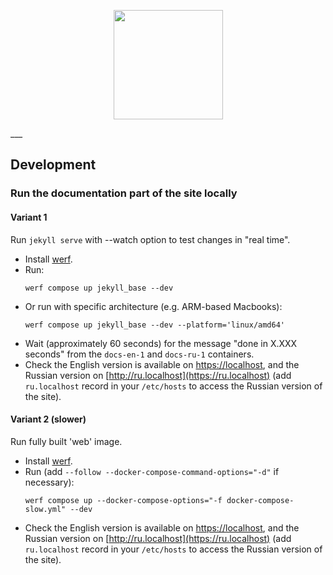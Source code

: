 <p align="center">
  <img src="https://raw.githubusercontent.com/werf/website/main/assets/images/werf-logo.svg?sanitize=true" style="max-height:100%;" height="175">
</p>
___

## Development

### Run the documentation part of the site locally

#### Variant 1

Run `jekyll serve` with --watch option to test changes in "real time".

- Install [werf](http://werf.io/installation.html).
- Run:
  ```shell
  werf compose up jekyll_base --dev
  ```
- Or run with specific architecture (e.g. ARM-based Macbooks):
  ```shell
  werf compose up jekyll_base --dev --platform='linux/amd64'
  ```
- Wait (approximately 60 seconds) for the message "done in X.XXX seconds" from the `docs-en-1` and `docs-ru-1` containers.   
- Check the English version is available on [https://localhost](http://localhost), and the Russian version on [http://ru.localhost](https://ru.localhost) (add `ru.localhost` record in your `/etc/hosts` to access the Russian version of the site). 

#### Variant 2 (slower)

Run fully built 'web' image.

- Install [werf](http://werf.io/installation.html). 
- Run (add `--follow --docker-compose-command-options="-d"` if necessary):
  ```shell
  werf compose up --docker-compose-options="-f docker-compose-slow.yml" --dev
  ```
- Check the English version is available on [https://localhost](http://localhost), and the Russian version on [http://ru.localhost](https://ru.localhost) (add `ru.localhost` record in your `/etc/hosts` to access the Russian version of the site). 
